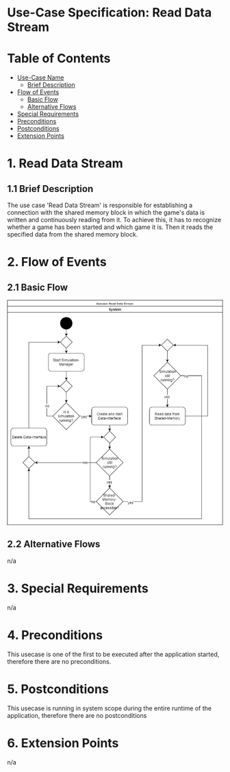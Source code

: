 # Use-Case Specification: Read Data Stream

# Table of Contents
- [Use-Case Name](#1-use-case-name)
    - [Brief Description](#11-brief-description)
- [Flow of Events](#2-flow-of-events)
    - [Basic Flow](#21-basic-flow)
    - [Alternative Flows](#22-alternative-flows)
- [Special Requirements](#3-special-requirements)
- [Preconditions](#4-preconditions)
- [Postconditions](#5-postconditions)
- [Extension Points](#6-extension-points)

# 1. Read Data Stream
## 1.1 Brief Description
The use case 'Read Data Stream' is responsible for establishing a connection with the shared memory block in which the game's data is written and continuously reading from it. To achieve this, it has to recognize whether a game has been started and which game it is. Then it reads the specified data from the shared memory block.

# 2. Flow of Events
## 2.1 Basic Flow
![Read Data Stream UML](UML.png "UML")

## 2.2 Alternative Flows
n/a

# 3. Special Requirements
n/a

# 4. Preconditions
This usecase is one of the first to be executed after the application started, therefore there are no preconditions.

# 5. Postconditions
This usecase is running in system scope during the entire runtime of the application, therefore there are no postconditions

# 6. Extension Points
n/a
